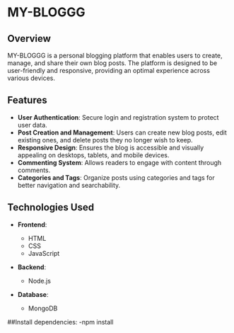 # MY-BLOGGG

## Overview

MY-BLOGGG is a personal blogging platform that enables users to create, manage, and share their own blog posts. The platform is designed to be user-friendly and responsive, providing an optimal experience across various devices.

## Features

- **User Authentication**: Secure login and registration system to protect user data.
- **Post Creation and Management**: Users can create new blog posts, edit existing ones, and delete posts they no longer wish to keep.
- **Responsive Design**: Ensures the blog is accessible and visually appealing on desktops, tablets, and mobile devices.
- **Commenting System**: Allows readers to engage with content through comments.
- **Categories and Tags**: Organize posts using categories and tags for better navigation and searchability.

## Technologies Used

- **Frontend**:
  - HTML
  - CSS
  - JavaScript

- **Backend**:
  -  Node.js

- **Database**:
  - MongoDB

##Install dependencies:
-npm install
